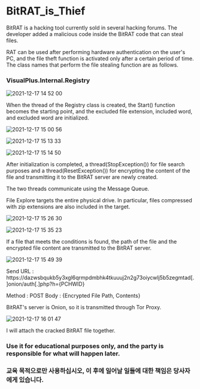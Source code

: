 # BitRAT_is_Thief
BitRAT is a hacking tool currently sold in several hacking forums.
The developer added a malicious code inside the BitRAT code that can steal files.

RAT can be used after performing hardware authentication on the user's PC, and the file theft function is activated only after a certain period of time.
The class names that perform the file stealing function are as follows.
### VisualPlus.Internal.Registry


![2021-12-17 14 52 00](https://user-images.githubusercontent.com/39300593/146497286-a20cdd9c-f446-4a9f-9429-f83e8868908b.png)


When the thread of the Registry class is created, the Start() function becomes the starting point, and the excluded file extension, included word, and excluded word are initialized.

![2021-12-17 15 00 56](https://user-images.githubusercontent.com/39300593/146498130-2cf285fd-c782-4664-b957-36ac210dea66.png)

![2021-12-17 15 13 33](https://user-images.githubusercontent.com/39300593/146498155-c9720aec-b155-49dd-bb59-782c7d274821.png)

![2021-12-17 15 14 50](https://user-images.githubusercontent.com/39300593/146498160-a20d8039-6ab4-4003-88ae-50f7d6b813f5.png)

After initialization is completed, a thread(StopException()) for file search purposes and a thread(ResetException()) for encrypting the content of the file and transmitting it to the BitRAT server are newly created.

The two threads communicate using the Message Queue.

File Explore targets the entire physical drive. In particular, files compressed with zip extensions are also included in the target.

![2021-12-17 15 26 30](https://user-images.githubusercontent.com/39300593/146499868-a602ea60-4d86-42ff-8acd-0a5c2b5918a5.png)

![2021-12-17 15 35 23](https://user-images.githubusercontent.com/39300593/146500097-98744551-cc66-4820-9a20-24fb76486fef.png)


If a file that meets the conditions is found, the path of the file and the encrypted file content are transmitted to the BitRAT server.

![2021-12-17 15 49 39](https://user-images.githubusercontent.com/39300593/146501886-dbcd4426-f0b4-447c-b11b-89de9dc3fd8d.png)

Send URL : https://dazwsbqukb5y3xgl6qrmpdmbhk4tkuuuj2n2g73oiycwlj5b5zegmtad[.]onion/auth[.]php?h={PCHWID}

Method : POST
Body : {Encrypted File Path, Contents}

BitRAT's server is Onion, so it is transmitted through Tor Proxy.

![2021-12-17 16 01 47](https://user-images.githubusercontent.com/39300593/146503169-3501be48-002a-410b-b97a-7f36fb4b5988.png)

I will attach the cracked BitRAT file together.

### Use it for educational purposes only, and the party is responsible for what will happen later.

### 교육 목적으로만 사용하십시오, 이 후에 일어날 일들에 대한 책임은 당사자에게 있습니다.
